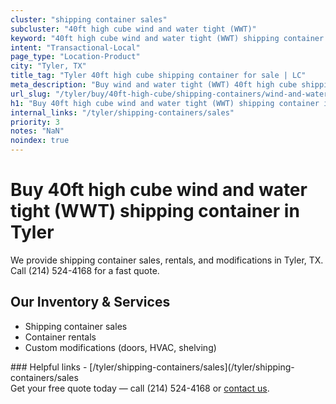 ```yaml
---
cluster: "shipping container sales"
subcluster: "40ft high cube wind and water tight (WWT)"
keyword: "40ft high cube wind and water tight (WWT) shipping container for sale Tyler, TX"
intent: "Transactional-Local"
page_type: "Location-Product"
city: "Tyler, TX"
title_tag: "Tyler 40ft high cube shipping container for sale | LC"
meta_description: "Buy wind and water tight (WWT) 40ft high cube shipping container sale with local delivery in Tyler, TX. LC Container — local Since 2003. Request a fast quote today."
url_slug: "/tyler/buy/40ft-high-cube/shipping-containers/wind-and-water-tight-wwt"
h1: "Buy 40ft high cube wind and water tight (WWT) shipping container in Tyler"
internal_links: "/tyler/shipping-containers/sales"
priority: 3
notes: "NaN"
noindex: true
---
```


# Buy 40ft high cube wind and water tight (WWT) shipping container in Tyler

We provide shipping container sales, rentals, and modifications in Tyler, TX. Call (214) 524-4168 for a fast quote.

## Our Inventory & Services
- Shipping container sales
- Container rentals
- Custom modifications (doors, HVAC, shelving)

<div data-section="internal-links">
### Helpful links
- [/tyler/shipping-containers/sales](/tyler/shipping-containers/sales
</div>

<div data-section="cta">
Get your free quote today — call (214) 524-4168 or <a href="/contact">contact us</a>.
</div>

<script type="application/ld+json">{"@context":"https://schema.org","@type":"FAQPage","mainEntity":[{"@type":"Question","name":"How much does delivery cost in Tyler, TX?","acceptedAnswer":{"@type":"Answer","text":"Delivery costs vary by distance and container size. Most deliveries in Tyler, TX range from $150-$300. Call (214) 524-4168 for an exact quote based on your specific location."}},{"@type":"Question","name":"Do you offer financing or payment plans?","acceptedAnswer":{"@type":"Answer","text":"We accept major credit cards, checks, and can discuss commercial terms for bulk purchases. Call (214) 524-4168 to discuss options."}},{"@type":"Question","name":"Can you customize containers in Tyler, TX?","acceptedAnswer":{"@type":"Answer","text":"Yes — we perform modifications like doors, HVAC, insulation, and shelving. Request a custom quote at (214) 524-4168 or via our contact form."}}]}</script>
